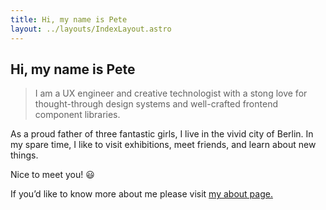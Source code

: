```yaml
---
title: Hi, my name is Pete
layout: ../layouts/IndexLayout.astro
---
```


## Hi, my name is Pete

> I am a UX engineer and creative technologist with a stong love for thought-through design systems and well-crafted frontend component libraries.

As a proud father of three fantastic girls, I live in the vivid city of Berlin. In my spare time, I like to visit exhibitions, meet friends, and learn about new things.

Nice to meet you! 😃

If you’d like to know more about me please visit [my about page.](/about)
